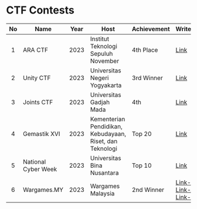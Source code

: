 # CTF Contests

| No | Name      | Year     | Host  | Achievement   | Writeups | Country |
| :---:   | --------  | :------: | -------- | ----- | ----- | :-----: |
| 1 | ARA CTF   | 2023     | Institut Teknologi Sepuluh November | 4th Place | [Link](2023/WU_ARACTF_Big-Brain-Kidz_compressed.pdf) | 🇮🇩 |
| 2 | Unity CTF   | 2023   | Universitas Negeri Yogyakarta | 3rd Winner | [Link](2023/WriteUp_Final_Unity_Big-Brain-Kidz.pdf) | 🇮🇩 |
| 3 | Joints CTF  | 2023   | Universitas Gadjah Mada       | 4th  | [Link](2023/Quals_JCTF_Big_Brain_Kidz.pdf) | 🇮🇩 |
| 4 | Gemastik XVI| 2023   | Kementerian Pendidikan, Kebudayaan, Riset, dan Teknologi  | Top 20 | [Link](2023/WU__Gemastik2023_Big_Brain_Kidz.pdf) | 🇮🇩 |
| 5 | National Cyber Week | 2023 | Universitas Bina Nusantara | Top 10 | [Link](2023/WU_NCW23_buzzer_beater.pdf) | 🇮🇩 |
| 6 | Wargames.MY | 2023   | Wargames Malaysia             | 2nd Winner | [Link-1](https://medium.com/@muhammadnafiz2017/write-up-cryptography-and-pwn-challenges-on-wargames-my-2023-capture-the-flag-ea1b890b070b)<br> [Link-2](https://medium.com/@dhianitas/wargames-my-2023-writeup-for-forensic-misc-and-ppc-900f2b5d054e)<br> [Link-3](https://medium.com/@naufalardhani/wargames-my-ctf-2023-web-writeup-83bc56862706) | 🇲🇾 |
